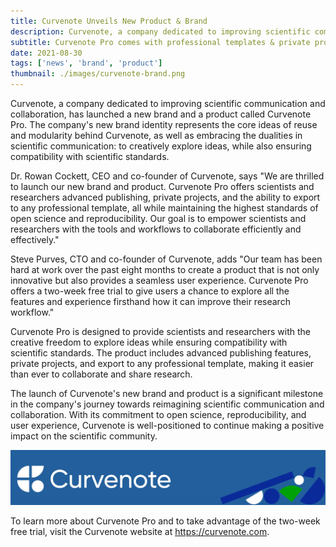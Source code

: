 ```yaml
---
title: Curvenote Unveils New Product & Brand
description: Curvenote, a company dedicated to improving scientific communication and collaboration, has launched a new brand and a product called Curvenote Pro. Curvenote Pro comes with professional templates & private projects.
subtitle: Curvenote Pro comes with professional templates & private projects.
date: 2021-08-30
tags: ['news', 'brand', 'product']
thumbnail: ./images/curvenote-brand.png
---
```


Curvenote, a company dedicated to improving scientific communication and collaboration, has launched a new brand and a product called Curvenote Pro. The company's new brand identity represents the core ideas of reuse and modularity behind Curvenote, as well as embracing the dualities in scientific communication: to creatively explore ideas, while also ensuring compatibility with scientific standards.

Dr. Rowan Cockett, CEO and co-founder of Curvenote, says "We are thrilled to launch our new brand and product. Curvenote Pro offers scientists and researchers advanced publishing, private projects, and the ability to export to any professional template, all while maintaining the highest standards of open science and reproducibility. Our goal is to empower scientists and researchers with the tools and workflows to collaborate efficiently and effectively."

Steve Purves, CTO and co-founder of Curvenote, adds "Our team has been hard at work over the past eight months to create a product that is not only innovative but also provides a seamless user experience. Curvenote Pro offers a two-week free trial to give users a chance to explore all the features and experience firsthand how it can improve their research workflow."

Curvenote Pro is designed to provide scientists and researchers with the creative freedom to explore ideas while ensuring compatibility with scientific standards. The product includes advanced publishing features, private projects, and export to any professional template, making it easier than ever to collaborate and share research.

The launch of Curvenote's new brand and product is a significant milestone in the company's journey towards reimagining scientific communication and collaboration. With its commitment to open science, reproducibility, and user experience, Curvenote is well-positioned to continue making a positive impact on the scientific community.

![](./images/curvenote-new-brand.webp)

To learn more about Curvenote Pro and to take advantage of the two-week free trial, visit the Curvenote website at <https://curvenote.com>.
